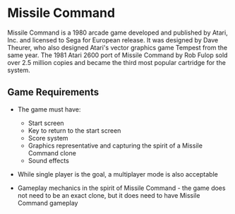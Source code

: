 # Missile Command

Missile Command is a 1980 arcade game developed and published by Atari, Inc. and licensed to Sega for European release. It was designed by Dave Theurer, who also designed Atari's vector graphics game Tempest from the same year. The 1981 Atari 2600 port of Missile Command by Rob Fulop sold over 2.5 million copies and became the third most popular cartridge for the system.

## Game Requirements

* The game must have:
  * Start screen
  * Key to return to the start screen
  * Score system
  * Graphics representative and capturing the spirit of a Missile Command clone
  * Sound effects

* While single player is the goal, a multiplayer mode is also acceptable
* Gameplay mechanics in the spirit of Missile Command - the game does not need to be an exact clone, but it does need to have Missile Command gameplay
